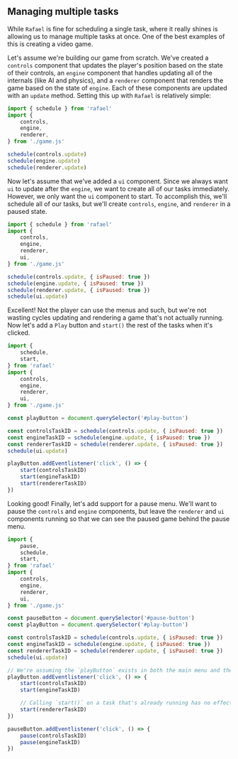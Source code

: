 ## Managing multiple tasks

While `Rafael` is fine for scheduling a single task, where it really shines is allowing us to manage multiple tasks at once. One of the best examples of this is creating a video game.

Let's assume we're building our game from scratch. We've created a `controls` component that updates the player's position based on the state of their controls, an `engine` component that handles updating all of the internals (like AI and physics), and a `renderer` component that renders the game based on the state of `engine`. Each of these components are updated with an `update` method. Setting this up with `Rafael` is relatively simple:

```javascript
import { schedule } from 'rafael'
import {
	controls,
	engine,
	renderer,
} from './game.js'

schedule(controls.update)
schedule(engine.update)
schedule(renderer.update)
```

Now let's assume that we've added a `ui` component. Since we always want `ui` to update after the `engine`, we want to create all of our tasks immediately. However, we only want the `ui` component to start. To accomplish this, we'll schedule all of our tasks, but we'll create `controls`, `engine`, and `renderer` in a paused state.

```javascript
import { schedule } from 'rafael'
import {
	controls,
	engine,
	renderer,
	ui,
} from './game.js'

schedule(controls.update, { isPaused: true })
schedule(engine.update, { isPaused: true })
schedule(renderer.update, { isPaused: true })
schedule(ui.update)
```

Excellent! Not the player can use the menus and such, but we're not wasting cycles updating and rendering a game that's not actually running. Now let's add a `Play` button and `start()` the rest of the tasks when it's clicked.

```javascript
import {
	schedule,
	start,
} from 'rafael'
import {
	controls,
	engine,
	renderer,
	ui,
} from './game.js'

const playButton = document.querySelector('#play-button')

const controlsTaskID = schedule(controls.update, { isPaused: true })
const engineTaskID = schedule(engine.update, { isPaused: true })
const rendererTaskID = schedule(renderer.update, { isPaused: true })
schedule(ui.update)

playButton.addEventlistener('click', () => {
	start(controlsTaskID)
	start(engineTaskID)
	start(rendererTaskID)
})
```

Looking good! Finally, let's add support for a pause menu. We'll want to pause the `controls` and `engine` components, but leave the `renderer` and `ui` components running so that we can see the paused game behind the pause menu.

```javascript
import {
	pause,
	schedule,
	start,
} from 'rafael'
import {
	controls,
	engine,
	renderer,
	ui,
} from './game.js'

const pauseButton = document.querySelector('#pause-button')
const playButton = document.querySelector('#play-button')

const controlsTaskID = schedule(controls.update, { isPaused: true })
const engineTaskID = schedule(engine.update, { isPaused: true })
const rendererTaskID = schedule(renderer.update, { isPaused: true })
schedule(ui.update)

// We're assuming the `playButton` exists in both the main menu and the pause menu, so we can use the same click event listener.
playButton.addEventlistener('click', () => {
	start(controlsTaskID)
	start(engineTaskID)

	// Calling `start()` on a task that's already running has no effect, so it's safe to leave this for the pause menu.
	start(rendererTaskID)
})

pauseButton.addEventlistener('click', () => {
	pause(controlsTaskID)
	pause(engineTaskID)
})
```
